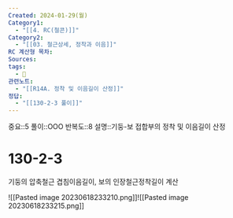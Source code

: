 ```yaml
---
Created: 2024-01-29(월)
Category1:
  - "[[4. RC(철콘)]]"
Category2:
  - "[[03. 철근상세, 정착과 이음]]"
RC 계산형 목차: 
Sources: 
tags:
  - 🧮
관련노트:
  - "[[R14A. 정착 및 이음길이 산정]]"
정답:
  - "[[130-2-3 풀이]]"
---
```

중요::5
풀이::OOO
반복도::8
설명::기둥-보 접합부의 정착 및 이음길이 산정

#  130-2-3

기둥의 압축철근 겹침이음길이, 보의 인장철근정착길이 계산

![[Pasted image 20230618233210.png]]![[Pasted image 20230618233215.png]]